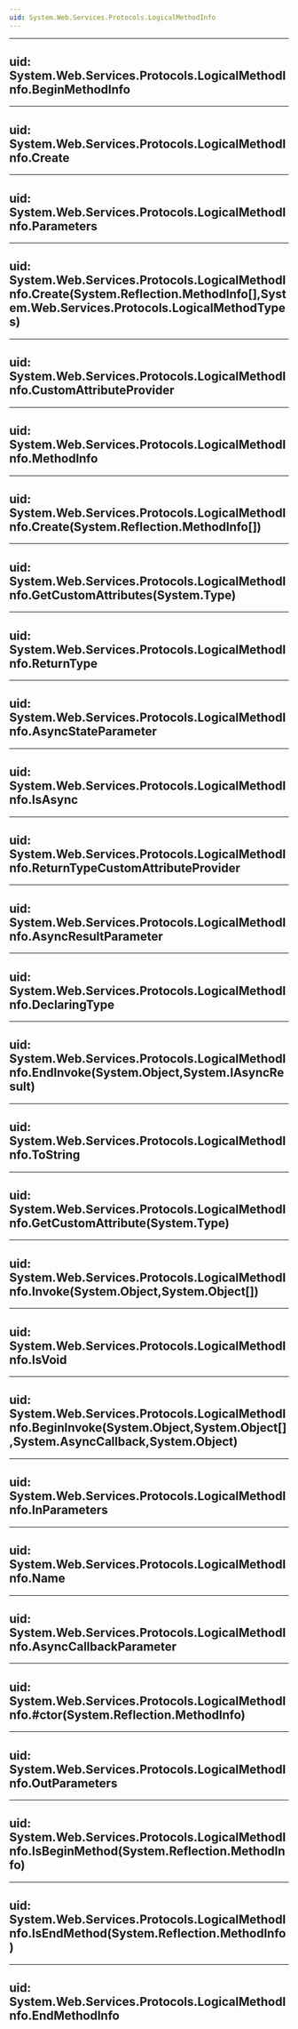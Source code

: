 ```yaml
---
uid: System.Web.Services.Protocols.LogicalMethodInfo
---
```


---
uid: System.Web.Services.Protocols.LogicalMethodInfo.BeginMethodInfo
---

---
uid: System.Web.Services.Protocols.LogicalMethodInfo.Create
---

---
uid: System.Web.Services.Protocols.LogicalMethodInfo.Parameters
---

---
uid: System.Web.Services.Protocols.LogicalMethodInfo.Create(System.Reflection.MethodInfo[],System.Web.Services.Protocols.LogicalMethodTypes)
---

---
uid: System.Web.Services.Protocols.LogicalMethodInfo.CustomAttributeProvider
---

---
uid: System.Web.Services.Protocols.LogicalMethodInfo.MethodInfo
---

---
uid: System.Web.Services.Protocols.LogicalMethodInfo.Create(System.Reflection.MethodInfo[])
---

---
uid: System.Web.Services.Protocols.LogicalMethodInfo.GetCustomAttributes(System.Type)
---

---
uid: System.Web.Services.Protocols.LogicalMethodInfo.ReturnType
---

---
uid: System.Web.Services.Protocols.LogicalMethodInfo.AsyncStateParameter
---

---
uid: System.Web.Services.Protocols.LogicalMethodInfo.IsAsync
---

---
uid: System.Web.Services.Protocols.LogicalMethodInfo.ReturnTypeCustomAttributeProvider
---

---
uid: System.Web.Services.Protocols.LogicalMethodInfo.AsyncResultParameter
---

---
uid: System.Web.Services.Protocols.LogicalMethodInfo.DeclaringType
---

---
uid: System.Web.Services.Protocols.LogicalMethodInfo.EndInvoke(System.Object,System.IAsyncResult)
---

---
uid: System.Web.Services.Protocols.LogicalMethodInfo.ToString
---

---
uid: System.Web.Services.Protocols.LogicalMethodInfo.GetCustomAttribute(System.Type)
---

---
uid: System.Web.Services.Protocols.LogicalMethodInfo.Invoke(System.Object,System.Object[])
---

---
uid: System.Web.Services.Protocols.LogicalMethodInfo.IsVoid
---

---
uid: System.Web.Services.Protocols.LogicalMethodInfo.BeginInvoke(System.Object,System.Object[],System.AsyncCallback,System.Object)
---

---
uid: System.Web.Services.Protocols.LogicalMethodInfo.InParameters
---

---
uid: System.Web.Services.Protocols.LogicalMethodInfo.Name
---

---
uid: System.Web.Services.Protocols.LogicalMethodInfo.AsyncCallbackParameter
---

---
uid: System.Web.Services.Protocols.LogicalMethodInfo.#ctor(System.Reflection.MethodInfo)
---

---
uid: System.Web.Services.Protocols.LogicalMethodInfo.OutParameters
---

---
uid: System.Web.Services.Protocols.LogicalMethodInfo.IsBeginMethod(System.Reflection.MethodInfo)
---

---
uid: System.Web.Services.Protocols.LogicalMethodInfo.IsEndMethod(System.Reflection.MethodInfo)
---

---
uid: System.Web.Services.Protocols.LogicalMethodInfo.EndMethodInfo
---
